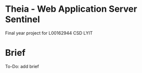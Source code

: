 # Theia - Web Application Server Sentinel  
Final year project for L00162944 CSD LYIT

# Brief  
To-Do: add brief
